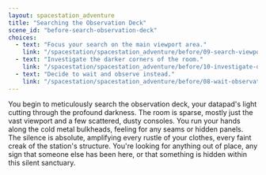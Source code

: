 ```yaml
---
layout: spacestation_adventure
title: "Searching the Observation Deck"
scene_id: "before-search-observation-deck"
choices:
  - text: "Focus your search on the main viewport area."
    link: "/spacestation/spacestation_adventure/before/09-search-viewport/"
  - text: "Investigate the darker corners of the room."
    link: "/spacestation/spacestation_adventure/before/10-investigate-dark-corners/"
  - text: "Decide to wait and observe instead."
    link: "/spacestation/spacestation_adventure/before/08-wait-observation-deck/"
---
```


You begin to meticulously search the observation deck, your datapad's light cutting through the profound darkness. The room is sparse, mostly just the vast viewport and a few scattered, dusty consoles. You run your hands along the cold metal bulkheads, feeling for any seams or hidden panels. The silence is absolute, amplifying every rustle of your clothes, every faint creak of the station's structure. You're looking for anything out of place, any sign that someone else has been here, or that something is hidden within this silent sanctuary.
